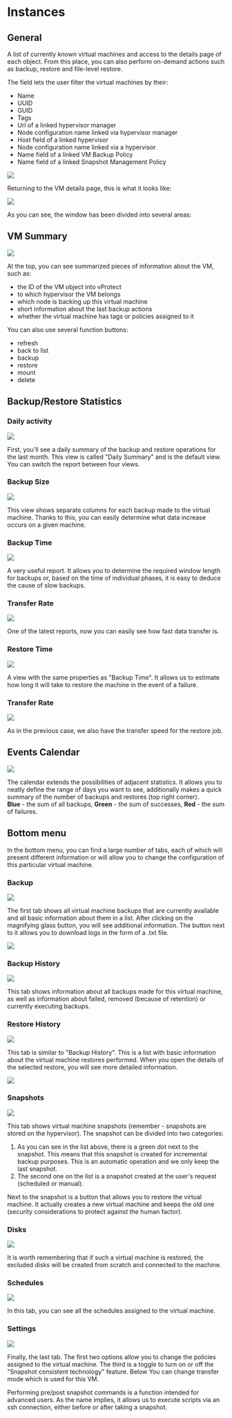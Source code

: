 # Instances

## General

A list of currently known virtual machines and access to the details page of each object. From this place, you can also perform on-demand actions such as backup, restore and file-level restore.

The field lets the user filter the virtual machines by their:

* Name 
* UUID 
* GUID 
* Tags 
* Url of a linked hypervisor manager
* Node configuration name linked via hypervisor manager 
* Host field of a linked hypervisor 
* Node configuration name linked via a hypervisor 
* Name field of a linked VM Backup Policy 
* Name field of a linked Snapshot Management Policy

![](../../../.gitbook/assets/instances%20%282%29%20%283%29%20%283%29%20%283%29%20%281%29%20%285%29.jpg)

Returning to the VM details page, this is what it looks like:

![](../../../.gitbook/assets/instances-vm-details-page.jpg)

As you can see, the window has been divided into several areas:

## VM Summary

![](../../../.gitbook/assets/instances-vm-details-page-vm-info.jpg)

At the top, you can see summarized pieces of information about the VM, such as:

* the ID of the VM object into vProtect  
* to which hypervisor the VM belongs  
* which node is backing up this virtual machine  
* short information about the last backup actions
* whether the virtual machine has tags or policies assigned to it  

You can also use several function buttons:

* refresh  
* back to list  
* backup  
* restore  
* mount  
* delete

## Backup/Restore Statistics

### Daily activity

![](../../../.gitbook/assets/vm-details-page-statistics%20%281%29.png)

First, you'll see a daily summary of the backup and restore operations for the last month. This view is called "Daily Summary" and is the default view. You can switch the report between four views.

### Backup Size

![](../../../.gitbook/assets/vm-details-page-statistics-size%20%281%29.png)

This view shows separate columns for each backup made to the virtual machine. Thanks to this, you can easily determine what data increase occurs on a given machine.

### Backup Time

![](../../../.gitbook/assets/vm-details-page-statistics-time.png)

A very useful report. It allows you to determine the required window length for backups or, based on the time of individual phases, it is easy to deduce the cause of slow backups.

### Transfer Rate

![](../../../.gitbook/assets/vm-details-page-statistics-transfer%20%281%29.png)

One of the latest reports, now you can easily see how fast data transfer is.

### Restore Time

![](../../../.gitbook/assets/vm-details-page-statistics-restore-dur.png)

A view with the same properties as "Backup Time". It allows us to estimate how long it will take to restore the machine in the event of a failure.

### Transfer Rate

![](../../../.gitbook/assets/vm-details-page-statistics-restore-rate.png)

As in the previous case, we also have the transfer speed for the restore job.

## Events Calendar

![](../../../.gitbook/assets/instances-vm-details-page-calendar.jpg)

The calendar extends the possibilities of adjacent statistics. It allows you to neatly define the range of days you want to see, additionally makes a quick summary of the number of backups and restores \(top right corner\).  
**Blue** - the sum of all backups, **Green** - the sum of successes, **Red** - the sum of failures.

## Bottom menu

In the bottom menu, you can find a large number of tabs, each of which will present different information or will allow you to change the configuration of this particular virtual machine.

### Backup

![](../../../.gitbook/assets/instances-vm-details-page-bottom-menu.jpg)

The first tab shows all virtual machine backups that are currently available and all basic information about them in a list. After clicking on the magnifying glass button, you will see additional information. The button next to it allows you to download logs in the form of a .txt file.

![](../../../.gitbook/assets/instances-vm-details-page-bottom-menu-backups.jpg)

### Backup History

![](../../../.gitbook/assets/instances-vm-details-page-bottom-menu-backup-history.jpg)

This tab shows information about all backups made for this virtual machine, as well as information about failed, removed \(because of retention\) or currently executing backups.

### Restore History

![](../../../.gitbook/assets/instances-vm-details-page-bottom-menu-restore-history.jpg)

This tab is similar to "Backup History". This is a list with basic information about the virtual machine restores performed. When you open the details of the selected restore, you will see more detailed information.

![](../../../.gitbook/assets/instances-vm-details-page-bottom-menu-restore-history-details.jpg)

### Snapshots

![](../../../.gitbook/assets/instances-vm-details-page-bottom-menu-snapshots%20%281%29.jpg)

This tab shows virtual machine snapshots \(remember - snapshots are stored on the hypervisor\). The snapshot can be divided into two categories:
1. As you can see in the list above, there is a green dot next to the snapshot. This means that this snapshot is created for incremental backup purposes. This is an automatic operation and we only keep the last snapshot.  
2. The second one on the list is a snapshot created at the user's request \(scheduled or manual\).

Next to the snapshot is a button that allows you to restore the virtual machine. It actually creates a new virtual machine and keeps the old one \(security considerations to protect against the human factor\).

### Disks

![](../../../.gitbook/assets/instances-vm-details-page-bottom-menu-disks.jpg)

It is worth remembering that if such a virtual machine is restored, the excluded disks will be created from scratch and connected to the machine.

### Schedules

![](../../../.gitbook/assets/instances-vm-details-page-bottom-menu-schedules.jpg)

In this tab, you can see all the schedules assigned to the virtual machine.

### Settings

![](../../../.gitbook/assets/instances-vm-details-page-bottom-menu-settings.jpg)

Finally, the last tab. The first two options allow you to change the policies assigned to the virtual machine. The third is a toggle to turn on or off the "Snapshot consistent technology" feature. Below You can change transfer mode which is used for this VM.

Performing pre/post snapshot commands is a function intended for advanced users. As the name implies, it allows us to execute scripts via an ssh connection, either before or after taking a snapshot.


